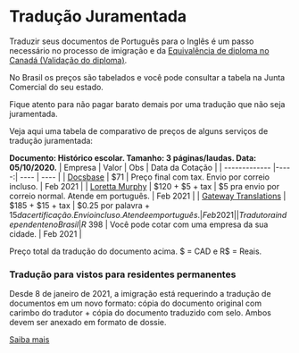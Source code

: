 # Tradução Juramentada

Traduzir seus documentos de Português para o Inglês é um passo necessário no processo de imigração e da [Equivalência de diploma no Canadá (Validação do diploma)](https://github.com/ti-no-canada/Geral/blob/master/equivalencia-de-diploma.md).

No Brasil os preços são tabelados e você pode consultar a tabela na Junta Comercial do seu estado.

Fique atento para não pagar barato demais por uma tradução que não seja juramentada.

Veja aqui uma tabela de comparativo de preços de alguns serviços de tradução juramentada:

**Documento: Histórico escolar. Tamanho: 3 páginas/laudas. Data: 05/10/2020.**
| Empresa | Valor | Obs | Data da Cotação |
| ------------- |-----:| ---- | ---- |
| [Docsbase](http://www.docsbase.ca) | $71 | Preço final com tax. Envio por correio incluso. | Feb 2021 |
| [Loretta Murphy](lorettamurphytranslations.com) | $120 + $5 + tax | $5 pra envio por correio normal. Atende em português. | Feb 2021 |
| [Gateway Translations](gatewaytranslations.ca) | $185 + $15 + tax | $0.25 por palavra + $15 da certificação. Envio incluso. Atende em português. | Feb 2021 |
| Tradutora independente no Brasil | R$ 398 | Você pode cotar com uma empresa da sua cidade. | Feb 2021 |

Preço total da tradução do documento acima. $ = CAD e R$ = Reais.

### Tradução para vistos para residentes permanentes

Desde 8 de janeiro de 2021, a imigração está requerindo a tradução de documentos em um novo formato: cópia do documento original com carimbo do tradutor + cópia do documento traduzido com selo. Ambos devem ser anexado em formato de dossie.

[Saiba mais](https://www.canada.ca/en/immigration-refugees-citizenship/corporate/publications-manuals/operational-bulletins-manuals/refugee-protection/removal-risk-assessment/translation.html)
